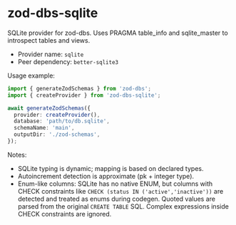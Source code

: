 # zod-dbs-sqlite

SQLite provider for zod-dbs. Uses PRAGMA table_info and sqlite_master to introspect tables and views.

- Provider name: `sqlite`
- Peer dependency: `better-sqlite3`

Usage example:

```ts
import { generateZodSchemas } from 'zod-dbs';
import { createProvider } from 'zod-dbs-sqlite';

await generateZodSchemas({
  provider: createProvider(),
  database: 'path/to/db.sqlite',
  schemaName: 'main',
  outputDir: './zod-schemas',
});
```

Notes:

- SQLite typing is dynamic; mapping is based on declared types.
- Autoincrement detection is approximate (pk + integer type).
- Enum-like columns: SQLite has no native ENUM, but columns with CHECK constraints like
  `CHECK (status IN ('active','inactive'))` are detected and treated as enums during codegen.
  Quoted values are parsed from the original `CREATE TABLE` SQL. Complex expressions inside
  CHECK constraints are ignored.

